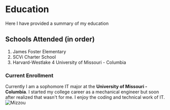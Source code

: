 # Education
Here I have provided a summary of my education
## Schools Attended (in order)
1. James Foster Elementary
2. SCVi Charter School
3. Harvard-Westlake
4 University of Missouri - Columbia

### Current Enrollment
Currently I am a sophomore IT major at the **University of Missouri - Columbia**. I started my college career as a mechanical engineer but soon after realized that wasn't for me. I enjoy the coding and technical work of IT.
![Mizzou](https://www.thoughtco.com/thmb/96NO6oQUUfWeDRPTtlFQrQtls3M=/768x0/filters:no_upscale():max_bytes(150000):strip_icc():format(webp)/GettyImages-1033805110-5de7ba0e4df0465a86d37306e1d8139d.jpg "Mizzou Columns")
